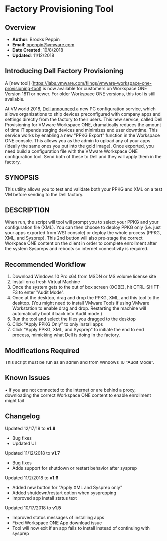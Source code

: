# Factory Provisioning Tool

## Overview
- **Author**: Brooks Peppin
- **Email**: bpeppin@vmware.com
- **Date Created**: 10/8/2018
- **Updated**: 11/12/2018

## Introducing Dell Factory Provisioning
A [new tool] (https://labs.vmware.com/flings/vmware-workspace-one-provisioning-tool) is now available for customers on Workspace ONE Version 1811 or newer.
For older Workspace ONE versions, this tool is still available. 

At VMworld 2018, [Dell announced ](https://blogs.vmware.com/euc/2018/08/dell-provisioning-workspaceone.html)a new PC configuration service, which allows organizations to ship devices preconfigured with company apps and settings directly from the factory to their users. This new service, called Dell Provisioning for VMware Workspace ONE, dramatically reduces the amount of time IT spends staging devices and minimizes end user downtime. 
This service works by enabling a new "PPKG Export" function in the Workspace ONE console. This allows you as the admin to upload any of your apps (ideally the same ones you put into the gold image). Once exported, you need build a configuration file with the VMware Workspace ONE configuration tool. Send both of these to Dell and they will apply them in the factory.


## SYNOPSIS
This utility allows you to test and validate both your PPKG and XML on a test VM before sending to the Dell factory. 

## DESCRIPTION
When run, the script will tool will prompt you to select your PPKG and your configuration file (XML). You can then choose to deploy PPKG only (i.e. just your apps exported from WS1 console) or deploy the whole process (PPKG, XML, and Sysprep). This 2nd button will also pre-stage the correct Workpace ONE content on the client in order to complete enrollment after the system Syspreps and reboots so internet connectivity is required. 

## Recommended Workflow
1.	Download Windows 10 Pro x64 from MSDN or MS volume license site
2.	Install on a fresh Virtual Machine
3.	Once the system gets to the out of box screen (OOBE), hit CTRL-SHIFT-F3 to enter "Audit Mode". 
4.	Once at the desktop, drag and drop the PPKG, XML, and this tool to the desktop. (You might need to install VMware Tools if using VMware Workstation to enable drag and drop. Restarting the machine will automatically boot it back into Audit mode.) 
5.	Run the tool and select the files you dragged to the desktop
6.	Click "Apply PPKG Only" to only install apps
7.	Click "Apply PPKG, XML, and Sysprep" to initiate the end to end process, mimicking what Dell is doing in the factory. 

## Modifications Required
This script must be run as an admin and from Windows 10 "Audit Mode". 

## Known Issues
•	If you are not connected to the internet or are behind a proxy, downloading the correct Workspace ONE content to enable enrollment might fail

## Changelog
Updated 12/17/18 to **v1.8**

- Bug fixes
- Updated UI

Updated 11/12/2018 to **v1.7**

- Bug fixes
- Adds support for shutdown or restart behavior after sysprep

Updated 11/2/2018 to **v1.6**

- Added new button for "Apply XML and Sysprep only"
- Added shutdown/restart option when sysprepping
- Improved app install status text

Updated 10/17/2018 to **v1.5**

- Improved status messages of installing apps
- Fixed Workspace ONE App download issue
- Tool will now exit if an app fails to install instead of continuing with sysprep
